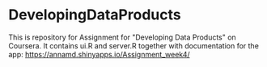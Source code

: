 # DevelopingDataProducts
This is repository for Assignment for "Developing Data Products" on Coursera.
It contains ui.R and server.R together with documentation for the app: https://annamd.shinyapps.io/Assignment_week4/
